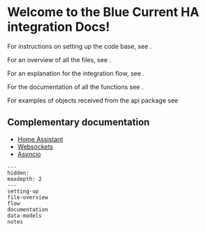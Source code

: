 # Welcome to the Blue Current HA integration Docs!

For instructions on setting up the code base, see [](setting-up).

For an overview of all the files, see [](file-overview).

For an explanation for the integration flow, see [](flow).

For the documentation of all the functions see [](documentation).

For examples of objects received from the api package see [](data-models)

## Complementary documentation

- [Home Assistant](https://developers.home-assistant.io/)
- [Websockets](https://websockets.readthedocs.io/en/stable/)
- [Asyncio](https://docs.python.org/3/library/asyncio.html)

```{toctree}
---
hidden:
maxdepth: 2
---
setting-up
file-overview
flow
documentation
data-models
notes
```
